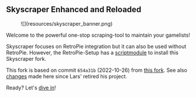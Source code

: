 ## Skyscraper Enhanced and Reloaded

<figure markdown>
  ![](resources/skyscraper_banner.png)
</figure>

Welcome to the powerful one-stop scraping-tool to maintain your gamelists!

Skyscraper focuses on RetroPie integration but it can also be used without
RetroPie. However, the RetroPie-Setup has a
[scriptmodule](https://github.com/RetroPie/RetroPie-Setup/blob/master/scriptmodules/supplementary/skyscraper.sh)
to install this Skyscraper fork.

This fork is based on commit `654a31b` (2022-10-26) from [this
fork](https://github.com/detain/skyscraper). See also [changes](CHANGELOG.md)
made here since Lars' retired his project.

Ready? Let's [dive in](USECASE.md)!